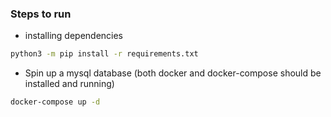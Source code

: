 ### Steps to run
- installing dependencies
```bash
python3 -m pip install -r requirements.txt
```
- Spin up a mysql database (both docker and docker-compose should be installed and running)
```bash
docker-compose up -d 
```